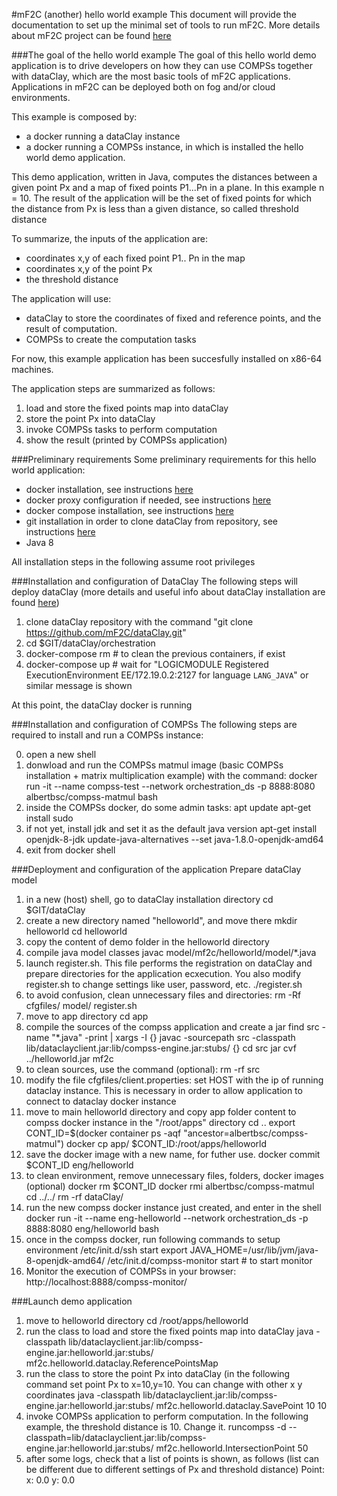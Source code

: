 #mF2C (another) hello world example
This document will provide the documentation to set up the minimal set of tools to run mF2C.
More details about mF2C project can be found [here](http://www.mf2c-project.eu/)

###The goal of the hello world example
The goal of this hello world demo application is to drive developers on how they can use COMPSs together with dataClay, which are the most basic tools of mF2C applications.
Applications in mF2C can be deployed both on fog and/or cloud environments. 

This example is composed by: 
- a docker running a dataClay instance
- a docker running a COMPSs instance, in which is installed the hello world demo application.

This demo application, written in Java, computes the distances between a given point Px and a map of fixed points P1...Pn in a plane. In this example n = 10.
The result of the application will be the set of fixed points for which the distance from Px is less than a given distance, so called threshold distance

To summarize, the inputs of the application are: 
- coordinates x,y of each fixed point P1.. Pn in the map
- coordinates x,y of the point Px
- the threshold distance 

The application will use:
- dataClay to store the coordinates of fixed and reference points, and the result of computation.
- COMPSs to create the computation tasks

For now, this example application has been succesfully installed on x86-64 machines.

The application steps are summarized as follows:
1. load and store the fixed points map into dataClay
2. store the point Px into dataClay
3. invoke COMPSs tasks to perform computation 
4. show the result (printed by COMPSs application)

###Preliminary requirements
Some preliminary requirements for this hello world application:

- docker installation, see instructions [here](https://docs.docker.com/install/)
- docker proxy configuration if needed, see instructions [here](https://docs.docker.com/config/daemon/systemd/#httphttps-proxy)
- docker compose installation, see instructions [here](https://docs.docker.com/compose/install/)
- git installation in order to clone dataClay from repository, see instructions [here](https://git-scm.com/book/en/v2/Getting-Started-Installing-Git)
- Java 8

All installation steps in the following assume root privileges

###Installation and configuration of DataClay
The following steps will deploy dataClay (more details and useful info about dataClay installation are found [here](https://github.com/mF2C/dataClay/blob/master/README.md))

1. clone dataClay repository with the command "git clone https://github.com/mF2C/dataClay.git"
2. cd $GIT/dataClay/orchestration
3. docker-compose rm  # to clean the previous containers, if exist
4. docker-compose up  # wait for "LOGICMODULE Registered ExecutionEnvironment EE/172.19.0.2:2127 for language `LANG_JAVA`" or similar message is shown

At this point, the dataClay docker is running

###Installation and configuration of COMPSs
The following steps are required to install and run a COMPSs instance:

0. open a new shell
1. donwload and run the COMPSs matmul image (basic COMPSs installation + matrix multiplication example) with the command:
  docker run -it --name compss-test --network orchestration_ds -p 8888:8080 albertbsc/compss-matmul bash
2. inside the COMPSs docker, do some admin tasks:
  apt update
  apt-get install sudo
3. if not yet, install jdk and set it as the default java version 
  apt-get install openjdk-8-jdk
  update-java-alternatives --set java-1.8.0-openjdk-amd64
4. exit from docker shell

###Deployment and configuration of the application
Prepare dataClay model 

1. in a new (host) shell, go to dataClay installation directory
  cd $GIT/dataClay
2. create a new directory named "helloworld", and move there
  mkdir helloworld
  cd helloworld
3. copy the content of demo folder in the helloworld directory
4. compile java model classes 
  javac model/mf2c/helloworld/model/*.java 
5. launch register.sh. This file performs the registration on dataClay and prepare directories for the application ecxecution. You also modify register.sh to change settings like user, password, etc. 
  ./register.sh
6. to avoid confusion, clean unnecessary files and directories:
  rm -Rf cfgfiles/ model/ register.sh
7. move to app directory
  cd app
8. compile the sources of the compss application and create a jar
  find src -name "*.java" -print | xargs -I {} javac -sourcepath src -classpath lib/dataclayclient.jar:lib/compss-engine.jar:stubs/ {}
  cd src
  jar cvf ../helloworld.jar mf2c 
9. to clean sources, use the command (optional):
  rm -rf src
10. modify the file cfgfiles/client.properties: set HOST with the ip of running dataclay instance. This is necessary in order to allow application to connect to dataclay docker instance
11. move to main helloworld directory and copy app folder content to compss docker instance in the "/root/apps" directory
   cd ..
   export CONT_ID=$(docker container ps -aqf "ancestor=albertbsc/compss-matmul")
   docker cp app/ $CONT_ID:/root/apps/helloworld
12. save the docker image with a new name, for futher use.
   docker commit $CONT_ID eng/helloworld 
13. to clean environment, remove unnecessary files, folders, docker images (optional)
   docker rm $CONT_ID 
   docker rmi albertbsc/compss-matmul
   cd ../../
   rm -rf dataClay/
14. run the new compss docker instance just created, and enter in the shell
   docker run -it --name eng-helloworld --network orchestration_ds -p 8888:8080 eng/helloworld bash 
15. once in the compss docker, run following commands to setup environment
   /etc/init.d/ssh start
   export JAVA_HOME=/usr/lib/jvm/java-8-openjdk-amd64/
   /etc/init.d/compss-monitor start	# to start monitor
   6. Monitor the execution of COMPSs in your browser:	http://localhost:8888/compss-monitor/

###Launch demo application 
1. move to helloworld directory
  cd /root/apps/helloworld 
2. run the class to load and store the fixed points map into dataClay
  java -classpath lib/dataclayclient.jar:lib/compss-engine.jar:helloworld.jar:stubs/ mf2c.helloworld.dataclay.ReferencePointsMap
3. run the class to store the point Px into dataClay (in the following command set point Px to x=10,y=10. You can change with other x y coordinates
  java -classpath lib/dataclayclient.jar:lib/compss-engine.jar:helloworld.jar:stubs/ mf2c.helloworld.dataclay.SavePoint 10 10 
4. invoke COMPSs application to perform computation. In the following example, the threshold distance is 10. Change it.
  runcompss -d --classpath=lib/dataclayclient.jar:lib/compss-engine.jar:helloworld.jar:stubs/ mf2c.helloworld.IntersectionPoint 50 
5. after some logs, check that a list of points is shown, as follows (list can be different due to different settings of Px and threshold distance)
  Point: 
   x: 0.0 y: 0.0

